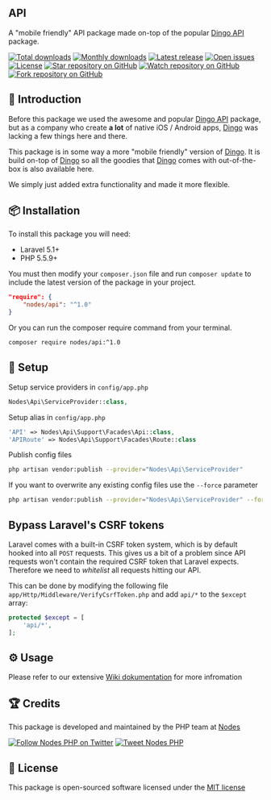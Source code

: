 ## API

A "mobile friendly" API package made on-top of the popular [Dingo API](https://github.com/dingo/api) package.

[![Total downloads](https://img.shields.io/packagist/dt/nodes/api.svg)](https://packagist.org/packages/nodes/api)
[![Monthly downloads](https://img.shields.io/packagist/dm/nodes/api.svg)](https://packagist.org/packages/nodes/api)
[![Latest release](https://img.shields.io/packagist/v/nodes/api.svg)](https://packagist.org/packages/nodes/api)
[![Open issues](https://img.shields.io/github/issues/nodes-php/api.svg)](https://github.com/nodes-php/api/issues)
[![License](https://img.shields.io/packagist/l/nodes/api.svg)](https://packagist.org/packages/nodes/api)
[![Star repository on GitHub](https://img.shields.io/github/stars/nodes-php/api.svg?style=social&label=Star)](https://github.com/nodes-php/api/stargazers)
[![Watch repository on GitHub](https://img.shields.io/github/watchers/nodes-php/api.svg?style=social&label=Watch)](https://github.com/nodes-php/api/watchers)
[![Fork repository on GitHub](https://img.shields.io/github/forks/nodes-php/api.svg?style=social&label=Fork)](https://github.com/nodes-php/api/network)

## 📝 Introduction

Before this package we used the awesome and popular [Dingo API](https://github.com/dingo/api) package, but as a company who create **a lot** of native iOS / Android apps,
[Dingo](http://github.com/dingo/api) was lacking a few things here and there.

This package is in some way a more "mobile friendly" version of [Dingo](https://github.com/dingo/api). It is build on-top of [Dingo](https://github.com/dingo/api) so all the goodies
that [Dingo](https://github.com/dingo/api) comes with out-of-the-box is also available here.

We simply just added extra functionality and made it more flexible.

## 📦 Installation

To install this package you will need:

* Laravel 5.1+
* PHP 5.5.9+

You must then modify your `composer.json` file and run `composer update` to include the latest version of the package in your project.

```json
"require": {
    "nodes/api": "^1.0"
}
```

Or you can run the composer require command from your terminal.

```bash
composer require nodes/api:^1.0
```

## 🔧 Setup

Setup service providers in `config/app.php`

```php
Nodes\Api\ServiceProvider::class,
```

Setup alias in `config/app.php`

```php
'API' => Nodes\Api\Support\Facades\Api::class,
'APIRoute' => Nodes\Api\Support\Facades\Route::class
```

Publish config files

```bash
php artisan vendor:publish --provider="Nodes\Api\ServiceProvider"
```

If you want to overwrite any existing config files use the `--force` parameter

```bash
php artisan vendor:publish --provider="Nodes\Api\ServiceProvider" --force
```

## Bypass Laravel's CSRF tokens

Laravel comes with a built-in CSRF token system, which is by default hooked into all `POST` requests. This gives us a bit of a problem
since API requests won't contain the required CSRF token that Laravel expects. Therefore we need to _whitelist_ all requests hitting our API. 

This can be done by modifying the following file `app/Http/Middleware/VerifyCsrfToken.php` and add `api/*` to the `$except` array:

```php
protected $except = [
    'api/*',
];
```

## ⚙ Usage

Please refer to our extensive [Wiki dokumentation](https://github.com/nodes-php/api/wiki) for more infromation

## 🏆 Credits

This package is developed and maintained by the PHP team at [Nodes](http://nodesagency.com)

[![Follow Nodes PHP on Twitter](https://img.shields.io/twitter/follow/nodesphp.svg?style=social)](https://twitter.com/nodesphp) [![Tweet Nodes PHP](https://img.shields.io/twitter/url/http/nodesphp.svg?style=social)](https://twitter.com/nodesphp)

## 📄 License

This package is open-sourced software licensed under the [MIT license](http://opensource.org/licenses/MIT)